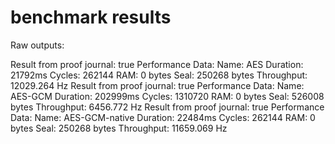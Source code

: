 # benchmark results

Raw outputs:

Result from proof journal: true
Performance Data:
Name: AES
Duration: 21792ms
Cycles: 262144
RAM: 0 bytes
Seal: 250268 bytes
Throughput: 12029.264 Hz
Result from proof journal: true
Performance Data:
Name: AES-GCM
Duration: 202999ms
Cycles: 1310720
RAM: 0 bytes
Seal: 526008 bytes
Throughput: 6456.772 Hz
Result from proof journal: true
Performance Data:
Name: AES-GCM-native
Duration: 22484ms
Cycles: 262144
RAM: 0 bytes
Seal: 250268 bytes
Throughput: 11659.069 Hz
